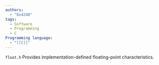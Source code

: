```yaml
---
authors:
  - "0x4248"
tags:
  - Software
  - Programming
  - C
Programming language:
  - "[[C]]"
---
```

`float.h` Provides implementation-defined floating-point characteristics.